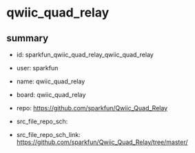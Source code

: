 # qwiic_quad_relay
 
## summary 
* id: sparkfun_qwiic_quad_relay_qwiic_quad_relay
* user: sparkfun
* name: qwiic_quad_relay
* board: qwiic_quad_relay
* repo: https://github.com/sparkfun/Qwiic_Quad_Relay



* src_file_repo_sch: 
* src_file_repo_sch_link: https://github.com/sparkfun/Qwiic_Quad_Relay/tree/master/




